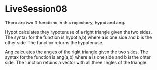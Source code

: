 # LiveSession08
There are two R functions in this repository, hypot and ang.

Hypot calculates they hypotenuse of a right triangle given the two sides.  The syntax for the function is hypot(a,b) where a is one side and b is the other side.  The function returns the hypotenuse.

Ang calculates the angles of the right triangle given the two sides.  The syntax for the function is ang(a,b) where a is one side and b is the ohter side.  The function returns a vector with all three angles of the triangle.

